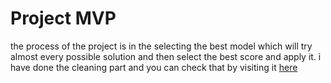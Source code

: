 # Project MVP

the process of the project is in the selecting the best model which will try almost every possible solution and then select the best score and apply it.
i have done the cleaning part and you can check that by visiting it [here](https://github.com/alkhonain/Tuwaiq_project_one/blob/main/project/project.ipynb)
